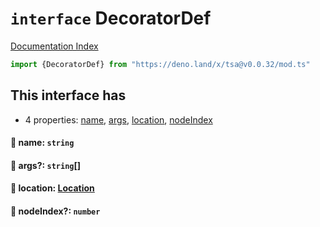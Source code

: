# `interface` DecoratorDef

[Documentation Index](../README.md)

```ts
import {DecoratorDef} from "https://deno.land/x/tsa@v0.0.32/mod.ts"
```

## This interface has

- 4 properties:
[name](#-name-string),
[args](#-args-string),
[location](#-location-location),
[nodeIndex](#-nodeindex-number)


#### 📄 name: `string`



#### 📄 args?: `string`\[]



#### 📄 location: [Location](../interface.Location/README.md)



#### 📄 nodeIndex?: `number`



